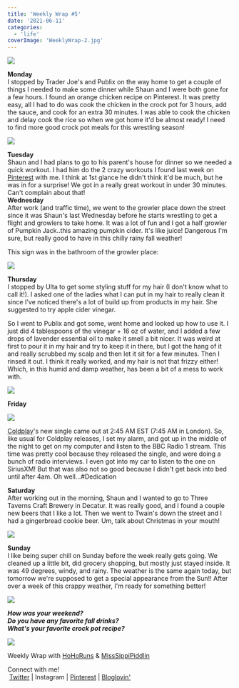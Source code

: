 ```yaml
---
title: 'Weekly Wrap #5'
date: '2021-06-11'
categories:
  - 'life'
coverImage: 'WeeklyWrap-2.jpg'
---
```


[![](images/WeeklyWrap.jpg)](http://2.bp.blogspot.com/-NlZqIvMLFNA/VjzzP_8qXWI/AAAAAAAA6h8/nt4OP6zgbGA/s1600/WeeklyWrap.jpg)

**Monday**  
I stopped by Trader Joe's and Publix on the way home to get a couple of things I needed to make some dinner while Shaun and I were both gone for a few hours. I found an orange chicken recipe on Pinterest. It was pretty easy, all I had to do was cook the chicken in the crock pot for 3 hours, add the sauce, and cook for an extra 30 minutes. I was able to cook the chicken and delay cook the rice so when we got home it'd be almost ready! I need to find more good crock pot meals for this wrestling season!

![](images/tumblr_nxjspcNxyM1qzasfoo1_540.jpg)

**Tuesday**  
Shaun and I had plans to go to his parent's house for dinner so we needed a quick workout. I had him do the 2 crazy workouts I found last week on [Pinterest](http://pinterest.com/kleach) with me. I think at 1st glance he didn't think it'd be much, but he was in for a surprise! We got in a really great workout in under 30 minutes. Can't complain about that!  
**Wednesday**  
After work (and traffic time), we went to the growler place down the street since it was Shaun's last Wednesday before he starts wrestling to get a flight and growlers to take home. It was a lot of fun and I got a half growler of Pumpkin Jack..this amazing pumpkin cider. It's like juice! Dangerous I'm sure, but really good to have in this chilly rainy fall weather!

This sign was in the bathroom of the growler place:

![](images/tumblr_nxjstb48jI1qzasfoo1_540.jpg)

**Thursday**  
I stopped by Ulta to get some styling stuff for my hair (I don't know what to call it!). I asked one of the ladies what I can put in my hair to really clean it since I've noticed there's a lot of build up from products in my hair. She suggested to try apple cider vinegar.

So I went to Publix and got some, went home and looked up how to use it. I just did 4 tablespoons of the vinegar + 16 oz of water, and I added a few drops of lavender essential oil to make it smell a bit nicer. It was weird at first to pour it in my hair and try to keep it in there, but I got the hang of it and really scrubbed my scalp and then let it sit for a few minutes. Then I rinsed it out. I think it really worked, and my hair is not that frizzy either! Which, in this humid and damp weather, has been a bit of a mess to work with.

![](images/tumblr_nxjt2fW1gl1qzasfoo1_540.jpg)

**Friday**

[![](images/IMG_20151106_035117.jpg)](http://4.bp.blogspot.com/-OZ2IcSymV8o/VjzzrAmkYVI/AAAAAAAA6iE/B11oqRjV6BY/s1600/IMG_20151106_035117.jpg)

[Coldplay](http://coldplay.com/)'s new single came out at 2:45 AM EST (7:45 AM in London). So, like usual for Coldplay releases, I set my alarm, and got up in the middle of the night to get on my computer and listen to the BBC Radio 1 stream. This time was pretty cool because they released the single, and were doing a bunch of radio interviews. I even got into my car to listen to the one on SiriusXM! But that was also not so good because I didn't get back into bed until after 4am. Oh well...#Dedication

**Saturday**  
After working out in the morning, Shaun and I wanted to go to Three Taverns Craft Brewery in Decatur. It was really good, and I found a couple new beers that I like a lot. Then we went to Twain's down the street and I had a gingerbread cookie beer. Um, talk about Christmas in your mouth!

![](images/tumblr_nxjs9sSFSA1qzasfoo1_540.jpg)

**Sunday**  
I like being super chill on Sunday before the week really gets going. We cleaned up a little bit, did grocery shopping, but mostly just stayed inside. It was 49 degrees, windy, and rainy. The weather is the same again today, but tomorrow we're supposed to get a special appearance from the Sun!! After over a week of this crappy weather, I'm ready for something better!

![](images/tumblr_nxjssw8gxB1qzasfoo1_540.jpg)

**_How was your weekend?_**  
**_Do you have any favorite fall drinks?_**  
**_What's your favorite crock pot recipe?_**

[![](images/WeeklyWrap-300x300.jpg)](http://www.misssippipiddlin.com/)

Weekly Wrap with [HoHoRuns](http://hohoruns.blogspot.com/) & [MissSippiPiddlin](http://www.misssippipiddlin.com/)

Connect with me!  
 [Twitter](http://twitter.com/kaleighcodes) | Instagram | [Pinterest](https://www.pinterest.com/kleach/) | [Bloglovin'](https://www.bloglovin.com/blogs/fittea-14492845)
